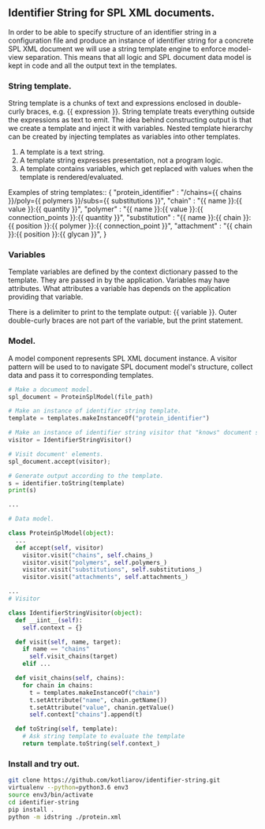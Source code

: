 ## Identifier String for SPL XML documents.

In order to be able to specify structure of an identifier string in a configuration file
and produce an instance of identifier string for a concrete SPL XML document we will use 
a string template engine to enforce model-view separation.
This means that all logic and SPL document data model is kept in code and all the output
text in the templates.

### String template.

String template is a chunks of text and expressions enclosed in double-curly braces, e.g. {{ expression }}.
String template treats everything outside the expressions as text to emit.
The idea behind constructing output is that we create a template and inject it with variables.
Nested template hierarchy can be created by injecting templates as variables into other templates. 

1. A template is a text string.
2. A template string expresses presentation, not a program logic.
3. A template contains variables, which get replaced with values when the template is rendered/evaluated.

Examples of string templates::
{
    "protein_identifier" : "/chains={{ chains }}/poly={{ polymers }}/subs={{ substitutions }}",
    "chain" : "{{ name }}:{{ value }}:{{ quantity }}",
    "polymer" : "{{ name }}:{{ value }}:{{ connection_points }}:{{ quantity }}",
    "substitution" : "{{ name }}:{{ chain }}:{{ position }}:{{ polymer }}:{{ connection_point }}",
    "attachment" :  "{{ chain }}:{{ position }}:{{ glycan }}",
}


### Variables

Template variables are defined by the context dictionary passed to the template. 
They are passed in by the application. Variables may have attributes. 
What attributes a variable has depends on the application providing that variable.

There is a delimiter to print to the template output: {{ variable }}. 
Outer double-curly braces are not part of the variable, but the print statement.


### Model.

A model component represents SPL XML document instance.
A visitor pattern will be used to to navigate SPL document model's structure, collect
data and pass it to corresponding templates.

```python
# Make a document model.
spl_document = ProteinSplModel(file_path)

# Make an instance of identifier string template.
template = templates.makeInstanceOf("protein_identifier")

# Make an instance of identifier string visitor that "knows" document structure. 
visitor = IdentifierStringVisitor()

# Visit document' elements.
spl_document.accept(visitor);

# Generate output according to the template.
s = identifier.toString(template)
print(s)

...

# Data model.

class ProteinSplModel(object):
  ...
  def accept(self, visitor)
    visitor.visit("chains", self.chains_)
    visitor.visit("polymers", self.polymers_)
    visitor.visit("substitutions", self.substitutions_)
    visitor.visit("attachments", self.attachments_)

...
# Visitor

class IdentifierStringVisitor(object):
  def __iint__(self):
    self.context = {}

  def visit(self, name, target):
    if name == "chains"
      self.visit_chains(target)
    elif ...

  def visit_chains(self, chains):
    for chain in chains:
      t = templates.makeInstanceOf("chain")
      t.setAttribute("name", chain.getName())
      t.setAttribute("value", chanin.getValue()
      self.context["chains"].append(t)

  def toString(self, template):
    # Ask string template to evaluate the template
    return template.toString(self.context_)
```

### Install and try out.
```sh
git clone https://github.com/kotliarov/identifier-string.git
virtualenv --python=python3.6 env3
source env3/bin/activate
cd identifier-string
pip install .
python -m idstring ./protein.xml
```
